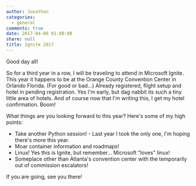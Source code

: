 ```yaml
---
author: Jonathan
categories:
  - general
comments: true
date: 2017-04-06 01:00:00
share: null
title: Ignite 2017
---
```


Good day all!

So for a third year in a row, I will be traveling to attend in Microsoft Ignite. This year it happens to be at the Orange County Convention Center in Orlando Florida. (For good or bad...) Already registered, flight setup and hotel in pending registration. Yes I'm early, but dag nabbit its such a tiny little area of hotels. And of course now that I'm writing this, I get my hotel confirmation. Boom!

What things are you looking forward to this year? Here's some of my high points:

  * Take another Python session! - Last year I took the only one, I'm hoping there's more this year.
  * Moar container information and roadmaps!
  * Linux! Yes this is Ignite, but remember... Microsoft "loves" linux!
  * Someplace other than Atlanta's convention center with the temporarily out of commission escalators!


  If you are going, see you there!